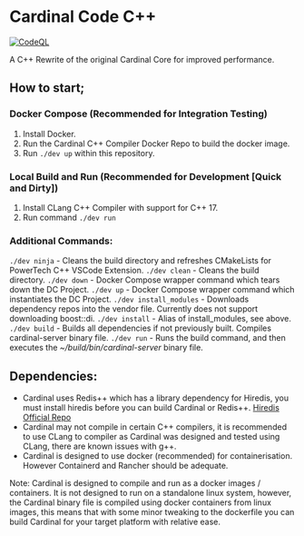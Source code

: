 # Cardinal Code C++
[![CodeQL](https://github.com/sarahjabado/cardinal-cpp/actions/workflows/codeql.yml/badge.svg?branch=master)](https://github.com/sarahjabado/cardinal-cpp/actions/workflows/codeql.yml)

A C++ Rewrite of the original Cardinal Core for improved performance.

## How to start;

### Docker Compose (Recommended for Integration Testing)
1. Install Docker.
1. Run the Cardinal C++ Compiler Docker Repo to build the docker image.
1. Run `./dev up` within this repository.

### Local Build and Run (Recommended for Development [Quick and Dirty])
1. Install CLang C++ Compiler with support for C++ 17.
1. Run command `./dev run`

### Additional Commands:
`./dev ninja` - Cleans the build directory and refreshes CMakeLists for PowerTech C++ VSCode Extension.
`./dev clean` - Cleans the build directory.
`./dev down` - Docker Compose wrapper command which tears down the DC Project.
`./dev up` - Docker Compose wrapper command which instantiates the DC Project.
`./dev install_modules` - Downloads dependency repos into the vendor file. Currently does not support downloading boost::di.
`./dev install` - Alias of install_modules, see above.
`./dev build` - Builds all dependencies if not previously built. Compiles cardinal-server binary file.
`./dev run` - Runs the build command, and then executes the _~/build/bin/cardinal-server_ binary file.

## Dependencies:
- Cardinal uses Redis++ which has a library dependency for Hiredis, you must install hiredis before you can build Cardinal or Redis++. [Hiredis Official Repo](https://github.com/redis/hiredis)
- Cardinal may not compile in certain C++ compilers, it is recommended to use CLang to compiler as Cardinal was designed and tested using CLang, there are known issues with g++.
- Cardinal is designed to use docker (recommended) for containerisation. However Containerd and Rancher should be adequate.

Note: Cardinal is designed to compile and run as a docker images / containers. It is not designed to run on a standalone linux system, however, the Cardinal binary file is compiled using docker containers from linux images, this means that with some minor tweaking to the dockerfile you can build Cardinal for your target platform with relative ease.